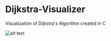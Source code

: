 # Dijkstra-Visualizer
Visualization of Dijkstra's Algorithm created in C

![alt text](https://cdn.discordapp.com/attachments/1041011411658223636/1193237901836824616/Screenshot_2024-01-06_222833.png)
